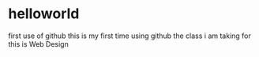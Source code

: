 # helloworld
first use of github
this is my first time using github 
the class i am taking for this is Web Design
 
